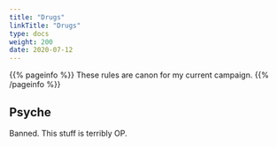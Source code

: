 ```yaml
---
title: "Drugs"
linkTitle: "Drugs"
type: docs    
weight: 200
date: 2020-07-12
---
```


{{% pageinfo %}} 
These rules are canon for my current campaign.
{{% /pageinfo %}}

## Psyche

Banned. This stuff is terribly OP.


